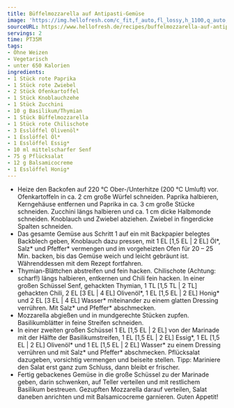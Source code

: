 ```yaml
---
title: Büffelmozzarella auf Antipasti-Gemüse
image: 'https://img.hellofresh.com/c_fit,f_auto,fl_lossy,h_1100,q_auto,w_2600/hellofresh_s3/image/buffelmozzarella-auf-antipasti-gemuse-34cf709d.jpg'
sourceURL: https://www.hellofresh.de/recipes/buffelmozzarella-auf-antipasti-gemuse-633192a24d9a45067f0ee4d2
servings: 2
time: PT35M
tags:
- Ohne Weizen
- Vegetarisch
- unter 650 Kalorien
ingredients:
- 1 Stück rote Paprika
- 1 Stück rote Zwiebel
- 2 Stück Ofenkartoffel
- 1 Stück Knoblauchzehe
- 1 Stück Zucchini
- 10 g Basilikum/Thymian
- 1 Stück Büffelmozzarella
- 1 Stück rote Chilischote
- 3 Esslöffel Olivenöl*
- 1 Esslöffel Öl*
- 1 Esslöffel Essig*
- 10 ml mittelscharfer Senf
- 75 g Pflücksalat
- 12 g Balsamicocreme
- 1 Esslöffel Honig*
---
```


- Heize den Backofen auf 220 °C Ober-/Unterhitze (200 °C Umluft) vor.  Ofenkartoffeln in ca. 2 cm große Würfel schneiden. Paprika halbieren, Kerngehäuse entfernen und Paprika in ca. 3 cm große Stücke schneiden. Zucchini längs halbieren und ca. 1 cm dicke Halbmonde schneiden. Knoblauch und Zwiebel abziehen. Zwiebel in fingerdicke Spalten schneiden.
- Das gesamte Gemüse aus Schritt 1 auf ein mit Backpapier belegtes Backblech geben, Knoblauch dazu pressen, mit 1 EL [1,5 EL | 2 EL] Öl\*, Salz\* und Pfeffer\* vermengen und im vorgeheizten Ofen für 20 – 25 Min. backen, bis das Gemüse weich und leicht gebräunt ist.  Währenddessen mit dem Rezept fortfahren.
- Thymian-Blättchen abstreifen und fein hacken.  Chilischote (Achtung: scharf!) längs halbieren, entkernen und Chili fein hacken.  In einer großen Schüssel Senf, gehackten Thymian, 1 TL [1,5 TL | 2 TL] gehackten Chili, 2 EL [3 EL | 4 EL] Olivenöl\*, 1 EL [1,5 EL | 2 EL] Honig\* und 2 EL [3 EL | 4 EL] Wasser\* miteinander zu einem glatten Dressing verrühren. Mit Salz\* und Pfeffer\* abschmecken.
- Mozzarella abgießen und in mundgerechte Stücken zupfen.  Basilikumblätter in feine Streifen schneiden.
- In einer zweiten großen Schüssel 1 EL [1,5 EL | 2 EL] von der Marinade mit der Hälfte der Basilikumstreifen, 1 EL [1,5 EL | 2 EL] Essig\*, 1 EL [1,5 EL | 2 EL] Olivenöl\* und 1 EL [1,5 EL | 2 EL] Wasser\* zu einem Dressing verrühren und mit Salz\* und Pfeffer\* abschmecken.  Pflücksalat dazugeben, vorsichtig vermengen und beiseite stellen.  Tipp: Mariniere den Salat erst ganz zum Schluss, dann bleibt er frischer.
- Fertig gebackenes Gemüse in die große Schüssel zu der Marinade geben, darin schwenken, auf Teller verteilen und mit restlichem Basilikum bestreuen. Gezupften Mozzarella darauf verteilen, Salat daneben anrichten und mit Balsamicocreme garnieren. Guten Appetit!
